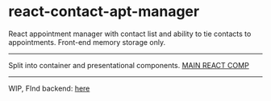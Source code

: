 # react-contact-apt-manager
React appointment manager with contact list and ability to tie contacts to appointments. Front-end memory storage only.

----

Split into container and presentational components.
[MAIN REACT COMP](/src/App.js)

----

WIP, FInd backend: [here](here)
